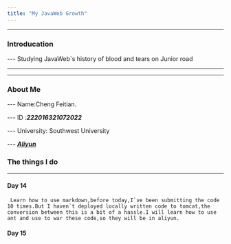 ```yaml
---
title: "My JavaWeb Growth"
---
```

---
### Introducation

--- Studying JavaWeb`s history of blood and tears on Junior road

---
---
### About Me
--- Name:Cheng Feitian.

--- ID  :***222016321072022***

--- University: Southwest University

--- __*[Aliyun](http://120.79.133.21:8080/demo/login.jsp)*__
### The things I do
---
#### Day 14
	 Learn how to use markdown,before today,I`ve been submitting the code 10 times.But I haven`t deployed locally written code to tomcat,the conversion between this is a bit of a hassle.I will learn how to use ant and use to war these code,so they will be in aliyun.
#### Day 15

